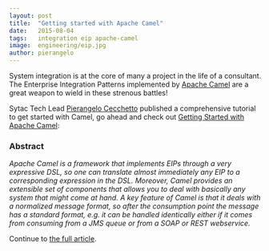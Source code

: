 ```yaml
---
layout: post
title:  "Getting started with Apache Camel"
date:   2015-08-04
tags:   integration eip apache-camel
image:  engineering/eip.jpg
author: pierangelo
---
```


<p class="intro"><span class="dropcap">S</span>ystem integration is at the core of many a project in the life of a consultant. The Enterprise Integration Patterns implemented by <a href="http://camel.apache.org">Apache Camel</a> are a great weapon to wield in these strenous battles!</p>

<p class="intro">Sytac Tech Lead <a href="http://pierangeloc.github.io/blog/2015/07/22/ride-the-camel-1/">Pierangelo Cecchetto</a> published a comprehensive tutorial to get started with Camel, go ahead and check out <a href="http://pierangeloc.github.io/blog/2015/07/22/ride-the-camel-1/">Getting Started with Apache Camel</a>:</p>

### Abstract

*Apache Camel is a framework that implements EIPs through a very expressive DSL, so one can translate almost immediately any EIP to a corresponding expression in the DSL. Moreover, Camel provides an extensible set of components that allows you to deal with basically any system that might come at hand. A key feature of Camel is that it deals with a normalized message format, so after the consumption point the message has a standard format, e.g. it can be handled identically either if it comes from consuming from a JMS queue or from a SOAP or REST webservice.*

Continue to [the full article](http://pierangeloc.github.io/blog/2015/07/22/ride-the-camel-1/).
